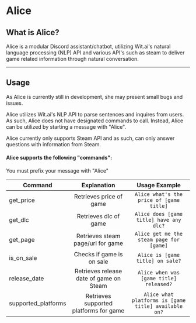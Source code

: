 # Alice
## What is Alice?
Alice is a modular Discord assistant/chatbot, utilizing Wit.ai's natural language processing (NLP) API and various API's such as steam to deliver game related information through natural conversation.

----------------------------
## Usage

As Alice is currently still in development, she may present small bugs and issues. 

Alice utilizes Wit.ai's NLP API to parse sentences and inquires from users. As such, Alice does not have designated commands to call. Instead, Alice can be utilized by starting a message with "Alice".

Alice currently only supports Steam API and as such, can only answer questions with information from Steam. 

#### Alice supports the following "commands":
You must prefix your message with "Alice"

|    Command    |   Explanation  | Usage Example |
|---------------|:----------------:|:-------------:|
| get_price | Retrieves price of game | `Alice what's the price of [game title]` |
| get_dlc | Retrieves dlc of game | `Alice does [game title] have any dlc?` |
| get_page |  Retrieves steam page/url for game | `Alice get me the steam page for [game]` |
| is_on_sale | Checks if game is on sale | `Alice is [game title] on sale?` |
| release_date | Retrieves release date of game on Steam | `Alice when was [game title] released?` |
| supported_platforms | Retrieves supported platforms for game | `Alice what platforms is [game title] available on?` |

